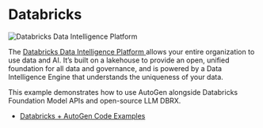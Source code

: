 # Databricks

![Databricks Data Intelligence Platform](img/ecosystem-databricks.png)

The [Databricks Data Intelligence Platform ](https://www.databricks.com/product/data-intelligence-platform) allows your entire organization to use data and AI. It’s built on a lakehouse to provide an open, unified foundation for all data and governance, and is powered by a Data Intelligence Engine that understands the uniqueness of your data. 


This example demonstrates how to use AutoGen alongside Databricks Foundation Model APIs and open-source LLM DBRX. 

- [Databricks + AutoGen Code Examples](https://microsoft.autogen.io/docs/notebooks/agentchat_databricks_dbrx)